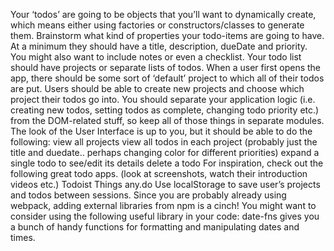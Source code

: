 Your ‘todos’ are going to be objects that you’ll want to dynamically create, which means either using factories or constructors/classes to generate them.
    Brainstorm what kind of properties your todo-items are going to have. At a minimum they should have a title, description, dueDate and priority. You might also want to include notes or even a checklist.
    Your todo list should have projects or separate lists of todos. When a user first opens the app, there should be some sort of ‘default’ project to which all of their todos are put. Users should be able to create new projects and choose which project their todos go into.
    You should separate your application logic (i.e. creating new todos, setting todos as complete, changing todo priority etc.) from the DOM-related stuff, so keep all of those things in separate modules.
    The look of the User Interface is up to you, but it should be able to do the following:
        view all projects
        view all todos in each project (probably just the title and duedate.. perhaps changing color for different priorities)
        expand a single todo to see/edit its details
        delete a todo
    For inspiration, check out the following great todo apps. (look at screenshots, watch their introduction videos etc.)
        Todoist
        Things
        any.do
    Use localStorage to save user’s projects and todos between sessions.
    Since you are probably already using webpack, adding external libraries from npm is a cinch! You might want to consider using the following useful library in your code:
        date-fns gives you a bunch of handy functions for formatting and manipulating dates and times.





